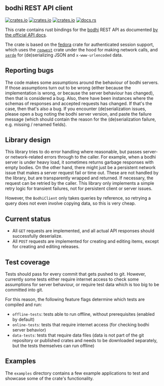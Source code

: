 ## bodhi REST API client

[![crates.io](https://img.shields.io/crates/v/bodhi.svg)](https://crates.io/crates/bodhi/)
[![crates.io](https://img.shields.io/crates/d/bodhi.svg)](https://crates.io/crates/bodhi/)
[![crates.io](https://img.shields.io/crates/l/bodhi.svg)](https://crates.io/crates/bodhi/)
[![docs.rs](https://docs.rs/bodhi/badge.svg)](https://docs.rs/bodhi/)

This crate contains rust bindings for the [bodhi] REST API as documented
[by the official API docs][bodhi-api].

[bodhi]: https://github.com/fedora-infra/bodhi
[bodhi-api]: https://bodhi.fedoraproject.org/docs/server_api/index.html#rest-api

The crate is based on the [fedora] crate for authenticated session support,
which uses the [`reqwest`][reqwest] crate under the hood for making network
calls, and [`serde`][serde] for (de)serializing JSON and `x-www-urlencoded`
data.

[fedora]: https://pagure.io/ironthree/fedora-rs
[reqwest]: https://github.com/seanmonstar/reqwest
[serde]: https://github.com/serde-rs/serde

## Reporting bugs

The code makes some assumptions around the behaviour of bodhi servers. If those
assumptions turn out to be wrong (either because the implementation is wrong, or
because the server behaviour has changed), then that is considered a bug. Also,
there have been instances where the schemas of responses and accepted requests
has changed. If that's the case, then that's also a bug. If you encounter
(de)serialization issues, please open a bug noting the bodhi server version, and
paste the failure message (which should contain the reason for the
(de)serialization failure, e.g. missing / renamed fields).

## Library design

This library tries to do error handling where reasonable, but passes server- or
network-related errors through to the caller. For example, when a bodhi server
is under heavy load, it sometimes returns garbage responses with empty bodies.
On the other hand, there might just be a persistent network issue that makes a
server request fail or time out. These are not handled by the library, but are
transparently wrapped and returned. If necessary, the request can be retried by
the caller. This library only implements a simple retry logic for transient
failures, not for persistent client or server issues.

However, the `BodhiClient` only takes queries by reference, so retrying a query
does not even involve copying data, so this is very cheap.

## Current status

- All `GET` requests are implemented, and all actual API responses should
  successfully deserialize.
- All `POST` requests are implemented for creating and editing items, except for
  creating and editing releases.

## Test coverage

Tests should pass for every commit that gets pushed to git. However, currently
some tests either require internet access to check some assumptions for server
behaviour, or require test data which is too big to be committed into git.

For this reason, the following feature flags determine which tests are compiled
and run:

- `offline-tests`: tests able to run offline, without prerequisites (enabled by
  default)
- `online-tests`: tests that require internet access (for checking bodhi server
  behavior)
- `data-tests`: tests that require data files (data is not part of the git
  repository or published crates and needs to be downloaded separately, but
  the tests themselves can run offline)

## Examples

The `examples` directory contains a few example applications to test and
showcase some of the crate's functionality.

